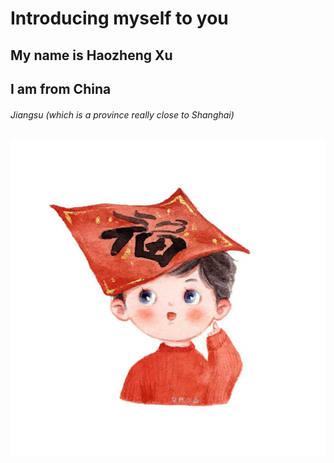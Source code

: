 # Introducing myself to you

## My name is Haozheng Xu

## I am from China

###### Jiangsu (which is a province really close to Shanghai)

![](3.jpg)

